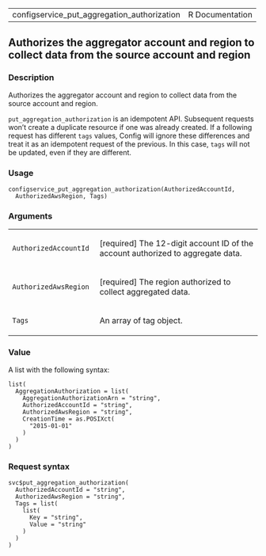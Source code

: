 <table style="width: 100%;">
<tbody>
<tr class="odd">
<td>configservice_put_aggregation_authorization</td>
<td style="text-align: right;">R Documentation</td>
</tr>
</tbody>
</table>

## Authorizes the aggregator account and region to collect data from the source account and region

### Description

Authorizes the aggregator account and region to collect data from the
source account and region.

`put_aggregation_authorization` is an idempotent API. Subsequent
requests won’t create a duplicate resource if one was already created.
If a following request has different `tags` values, Config will ignore
these differences and treat it as an idempotent request of the previous.
In this case, `tags` will not be updated, even if they are different.

### Usage

    configservice_put_aggregation_authorization(AuthorizedAccountId,
      AuthorizedAwsRegion, Tags)

### Arguments

<table>
<colgroup>
<col style="width: 35%" />
<col style="width: 65%" />
</colgroup>
<tbody>
<tr class="odd">
<td><code
id="configservice_put_aggregation_authorization_:_AuthorizedAccountId">AuthorizedAccountId</code></td>
<td><p>[required] The 12-digit account ID of the account authorized to
aggregate data.</p></td>
</tr>
<tr class="even">
<td><code
id="configservice_put_aggregation_authorization_:_AuthorizedAwsRegion">AuthorizedAwsRegion</code></td>
<td><p>[required] The region authorized to collect aggregated
data.</p></td>
</tr>
<tr class="odd">
<td><code
id="configservice_put_aggregation_authorization_:_Tags">Tags</code></td>
<td><p>An array of tag object.</p></td>
</tr>
</tbody>
</table>

### Value

A list with the following syntax:

    list(
      AggregationAuthorization = list(
        AggregationAuthorizationArn = "string",
        AuthorizedAccountId = "string",
        AuthorizedAwsRegion = "string",
        CreationTime = as.POSIXct(
          "2015-01-01"
        )
      )
    )

### Request syntax

    svc$put_aggregation_authorization(
      AuthorizedAccountId = "string",
      AuthorizedAwsRegion = "string",
      Tags = list(
        list(
          Key = "string",
          Value = "string"
        )
      )
    )
